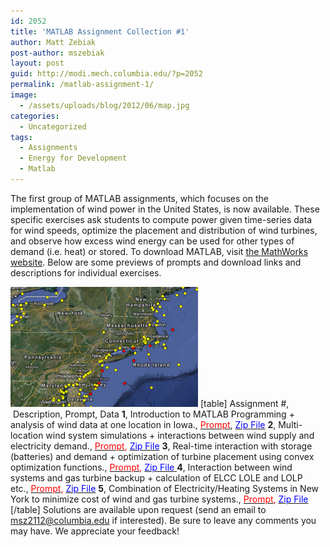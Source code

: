```yaml
---
id: 2052
title: 'MATLAB Assignment Collection #1'
author: Matt Zebiak
post-author: mszebiak
layout: post
guid: http://modi.mech.columbia.edu/?p=2052
permalink: /matlab-assignment-1/
image:
  - /assets/uploads/blog/2012/06/map.jpg
categories:
  - Uncategorized
tags:
  - Assignments
  - Energy for Development
  - Matlab
---
```

The first group of MATLAB assignments, which focuses on the implementation of wind power in the United States, is now available. These specific exercises ask students to compute power given time-series data for wind speeds, optimize the placement and distribution of wind turbines, and observe how excess wind energy can be used for other types of demand (i.e. heat) or stored. To download MATLAB, visit [the MathWorks website][1]. Below are some previews of prompts and download links and descriptions for individual exercises.

[<img src="/assets/uploads/blog/2013/06/Matlab-Assignment-1-300x192.png" alt="Matlab-Assignment-1" width="300" height="192" class="alignnone size-medium wp-image-2271" />][2] [table] Assignment #,  Description, Prompt, Data **1**, Introduction to MATLAB Programming + analysis of wind data at one location in Iowa., <span style="color: #ff0000"><a href="/assets/uploads/blog/2012/06/Assignment-1-Prompt.pdf"><span style="color: #ff0000">Prompt</span></a></span>, <span style="color: #0000ff"><a href="/assets/uploads/blog/2012/06/a1fw.zip"><span style="color: #0000ff">Zip File</span></a></span> **2**, Multi-location wind system simulations + interactions between wind supply and electricity demand., <span style="color: #ff0000"><a href="/assets/uploads/blog/2012/06/Assignment-2-Prompt.pdf"><span style="color: #ff0000">Prompt</span></a>, <span style="color: #0000ff"><a href="/assets/uploads/blog/2012/06/a2fw.zip"><span style="color: #0000ff">Zip File</span></a></span></span> **3**, Real-time interaction with storage (batteries) and demand + optimization of turbine placement using convex optimization functions., <span style="color: #ff0000"><a href="/assets/uploads/blog/2012/06/Assignment-3-Prompt.pdf"><span style="color: #ff0000">Prompt</span></a>, <span style="color: #0000ff"><a href="/assets/uploads/blog/2012/06/a3fw.zip"><span style="color: #0000ff">Zip File</span></a></span><span style="color: #0000ff"><a href="/assets/uploads/blog/2012/06/a3fw.zip"><span style="color: #0000ff"> </span></a></span></span> **4**, Interaction between wind systems and gas turbine backup + calculation of ELCC LOLE and LOLP etc., <span style="color: #ff0000"><a href="/assets/uploads/blog/2012/06/Assignment-4-Prompt.pdf"><span style="color: #ff0000">Prompt</span></a>, <span style="color: #0000ff"><a href="/assets/uploads/blog/2012/06/a4fw.zip"><span style="color: #0000ff">Zip File</span></a></span></span> **5**, Combination of Electricity/Heating Systems in New York to minimize cost of wind and gas turbine systems., <span style="color: #ff0000"><a href="/assets/uploads/blog/2012/06/Assignment-5-Prompt.pdf"><span style="color: #ff0000">Prompt</span></a>, <span style="color: #0000ff"><a href="/assets/uploads/blog/2012/06/a5fw.zip"><span style="color: #0000ff">Zip File</span></a></span></span> [/table] Solutions are available upon request (send an email to msz2112@columbia.edu if interested). Be sure to leave any comments you may have. We appreciate your feedback!

 [1]: http://www.mathworks.com/products/matlab/
 [2]: /assets/uploads/blog/2013/06/Matlab-Assignment-1.png
